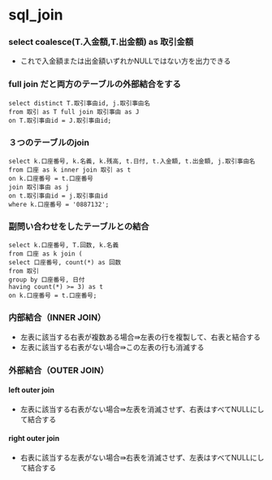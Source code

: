 # sql_join

### select coalesce(T.入金額,T.出金額) as 取引金額
- これで入金額または出金額いずれかNULLではない方を出力できる

### full join だと両方のテーブルの外部結合をする
```
select distinct T.取引事由id, j.取引事由名
from 取引 as T full join 取引事由 as J 
on T.取引事由id = J.取引事由id;
```

### ３つのテーブルのjoin
```
select k.口座番号, k.名義, k.残高, t.日付, t.入金額, t.出金額, j.取引事由名
from 口座 as k inner join 取引 as t
on k.口座番号 = t.口座番号
join 取引事由 as j
on t.取引事由id = j.取引事由id
where k.口座番号 = '0887132';
```

### 副問い合わせをしたテーブルとの結合
```
select k.口座番号, T.回数, k.名義
from 口座 as k join (
select 口座番号, count(*) as 回数
from 取引
group by 口座番号, 日付
having count(*) >= 3) as t
on k.口座番号 = t.口座番号;
```

### 内部結合（INNER JOIN）
- 左表に該当する右表が複数ある場合⇛左表の行を複製して、右表と結合する
- 左表に該当する右表がない場合⇛この左表の行も消滅する 

### 外部結合（OUTER JOIN）
#### left outer join
- 左表に該当する右表がない場合⇛左表を消滅させず、右表はすべてNULLにして結合する
#### right outer join
- 右表に該当する左表がない場合⇛右表を消滅させず、左表はすべてNULLにして結合する


